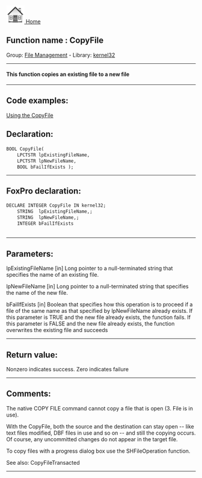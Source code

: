 [<img src="../../images/home.png"> Home ](https://github.com/VFPX/Win32API)  

## Function name : CopyFile
Group: [File Management](../../functions_group.md#File_Management)  -  Library: [kernel32](../../Libraries.md#kernel32)  
***  


#### This function copies an existing file to a new file
***  


## Code examples:
[Using the CopyFile](../../samples/sample_009.md)  

## Declaration:
```foxpro  
BOOL CopyFile(
	LPCTSTR lpExistingFileName,
	LPCTSTR lpNewFileName,
	BOOL bFailIfExists );  
```  
***  


## FoxPro declaration:
```foxpro  
DECLARE INTEGER CopyFile IN kernel32;
	STRING  lpExistingFileName,;
	STRING  lpNewFileName,;
	INTEGER bFailIfExists
  
```  
***  


## Parameters:
lpExistingFileName 
[in] Long pointer to a null-terminated string that specifies the name of an existing file. 

lpNewFileName 
[in] Long pointer to a null-terminated string that specifies the name of the new file. 

bFailIfExists 
[in] Boolean that specifies how this operation is to proceed if a file of the same name as that specified by lpNewFileName already exists. If this parameter is TRUE and the new file already exists, the function fails. If this parameter is FALSE and the new file already exists, the function overwrites the existing file and succeeds  
***  


## Return value:
Nonzero indicates success. Zero indicates failure  
***  


## Comments:
The native COPY FILE command cannot copy a file that is open (3. File is in use).   
  
With the CopyFile, both the source and the destination can stay open -- like text files modified, DBF files in use and so on -- and still the copying occurs. Of course, any uncommitted changes do not appear in the target file.  
  
To copy files with a progress dialog box use the SHFileOperation function.   
  
See also: CopyFileTransacted   
  
***  

